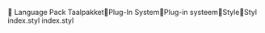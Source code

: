       Language Pack
   Taalpakket   Plug-In System   Plug-in systeem   Style   Styl
   index.styl
   index.styl